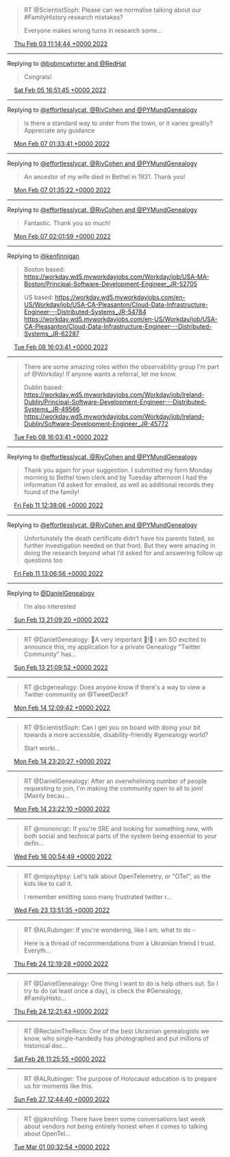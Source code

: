 > RT @ScientistSoph: Please can we normalise talking about our #FamilyHistory research mistakes?
> 
> Everyone makes wrong turns in research some…

<img src="/images/twitter/media/tweet.ico" width="12" /> [Thu Feb 03 11:14:44 +0000 2022](https://twitter.com/kenfinnigan/status/1489195645101559809)

----

Replying to [@bobmcwhirter and @RedHat](https://twitter.com/bobmcwhirter/status/1489977549602045956)

> Congrats!

<img src="/images/twitter/media/tweet.ico" width="12" /> [Sat Feb 05 16:51:45 +0000 2022](https://twitter.com/kenfinnigan/status/1490005235301076994)

----

Replying to [@effortlesslycat, @RivCohen and @PYMundGenealogy](https://twitter.com/effortlesslycat/status/1490452666572488704)

> Is there a standard way to order from the town, or it varies greatly? Appreciate any guidance

<img src="/images/twitter/media/tweet.ico" width="12" /> [Mon Feb 07 01:33:41 +0000 2022](https://twitter.com/kenfinnigan/status/1490498971126702080)

----

Replying to [@effortlesslycat, @RivCohen and @PYMundGenealogy](https://twitter.com/effortlesslycat/status/1490499134956220421)

> An ancestor of my wife died in Bethel in 1931. Thank you!

<img src="/images/twitter/media/tweet.ico" width="12" /> [Mon Feb 07 01:35:22 +0000 2022](https://twitter.com/kenfinnigan/status/1490499396663975939)

----

Replying to [@effortlesslycat, @RivCohen and @PYMundGenealogy](https://twitter.com/effortlesslycat/status/1490505816675336194)

> Fantastic. Thank you so much!

<img src="/images/twitter/media/tweet.ico" width="12" /> [Mon Feb 07 02:01:59 +0000 2022](https://twitter.com/kenfinnigan/status/1490506094376013830)

----

Replying to [@kenfinnigan](https://twitter.com/kenfinnigan/status/1491080300973391876)

> Boston based:
> https://workday.wd5.myworkdayjobs.com/Workday/job/USA-MA-Boston/Principal-Software-Development-Engineer_JR-52705
> 
> US based:
> https://workday.wd5.myworkdayjobs.com/en-US/Workday/job/USA-CA-Pleasanton/Cloud-Data-Infrastructure-Engineer---Distributed-Systems_JR-54784
> https://workday.wd5.myworkdayjobs.com/en-US/Workday/job/USA-CA-Pleasanton/Cloud-Data-Infrastructure-Engineer---Distributed-Systems_JR-62287

<img src="/images/twitter/media/tweet.ico" width="12" /> [Tue Feb 08 16:03:41 +0000 2022](https://twitter.com/kenfinnigan/status/1491080302613057541)

----

> There are some amazing roles within the observability group I'm part of @Workday! If anyone wants a referral, let me know.
> 
> Dublin based:
> https://workday.wd5.myworkdayjobs.com/Workday/job/Ireland-Dublin/Principal-Software-Development-Engineer---Distributed-Systems_JR-49566
> https://workday.wd5.myworkdayjobs.com/Workday/job/Ireland-Dublin/Software-Development-Engineer_JR-45772

<img src="/images/twitter/media/tweet.ico" width="12" /> [Tue Feb 08 16:03:41 +0000 2022](https://twitter.com/kenfinnigan/status/1491080300973391876)

----

Replying to [@effortlesslycat, @RivCohen and @PYMundGenealogy](https://twitter.com/effortlesslycat/status/1490505816675336194)

> Thank you again for your suggestion. I submitted my form Monday morning to Bethel town clerk and by Tuesday afternoon I had the information I’d asked for emailed, as well as additional records they found of the family!

<img src="/images/twitter/media/tweet.ico" width="12" /> [Fri Feb 11 12:38:06 +0000 2022](https://twitter.com/kenfinnigan/status/1492115729495306249)

----

Replying to [@effortlesslycat, @RivCohen and @PYMundGenealogy](https://twitter.com/effortlesslycat/status/1492121005577363456)

> Unfortunately the death certificate didn’t have his parents listed, so further investigation needed on that front. But they were amazing in doing the research beyond what I’d asked for and answering follow up questions too

<img src="/images/twitter/media/tweet.ico" width="12" /> [Fri Feb 11 13:06:56 +0000 2022](https://twitter.com/kenfinnigan/status/1492122984731054084)

----

Replying to [@DanielGenealogy](https://twitter.com/DanielGenealogy/status/1492957077475663878)

> I’m also interested

<img src="/images/twitter/media/tweet.ico" width="12" /> [Sun Feb 13 21:09:20 +0000 2022](https://twitter.com/kenfinnigan/status/1492969159117922309)

----

> RT @DanielGenealogy: 🚨A very important 🧵!🚨
> I am SO excited to announce this, my application for a private Genealogy "Twitter Community" has…

<img src="/images/twitter/media/tweet.ico" width="12" /> [Sun Feb 13 21:09:52 +0000 2022](https://twitter.com/kenfinnigan/status/1492969295340572675)

----

> RT @cbgenealogy: Does anyone know if there's a way to view a Twitter community on @TweetDeck?

<img src="/images/twitter/media/tweet.ico" width="12" /> [Mon Feb 14 12:09:42 +0000 2022](https://twitter.com/kenfinnigan/status/1493195744353808386)

----

> RT @ScientistSoph: Can I get you on board with doing your bit towards a more accessible, disability-friendly #genealogy world?
> 
> Start worki…

<img src="/images/twitter/media/tweet.ico" width="12" /> [Mon Feb 14 23:20:27 +0000 2022](https://twitter.com/kenfinnigan/status/1493364545204588544)

----

> RT @DanielGenealogy: After an overwhelming number of people requesting to join, I'm making the community open to all to join! [Mainly becau…

<img src="/images/twitter/media/tweet.ico" width="12" /> [Mon Feb 14 23:22:10 +0000 2022](https://twitter.com/kenfinnigan/status/1493364975418626049)

----

> RT @mononcqc: If you're SRE and looking for something new, with both social and technical parts of the system being essential to your defin…

<img src="/images/twitter/media/tweet.ico" width="12" /> [Wed Feb 16 00:54:49 +0000 2022](https://twitter.com/kenfinnigan/status/1493750682314330112)

----

> RT @mipsytipsy: Let's talk about OpenTelemetry, or "OTel", as the kids like to call it.
> 
> I remember emitting sooo many frustrated twitter r…

<img src="/images/twitter/media/tweet.ico" width="12" /> [Wed Feb 23 13:51:35 +0000 2022](https://twitter.com/kenfinnigan/status/1496482876476563458)

----

> RT @ALRubinger: If you're wondering, like I am, what to do - 
> 
> Here is a thread of recommendations from a Ukrainian friend I trust. Everyth…

<img src="/images/twitter/media/tweet.ico" width="12" /> [Thu Feb 24 12:19:28 +0000 2022](https://twitter.com/kenfinnigan/status/1496822082419806208)

----

> RT @DanielGenealogy: One thing I want to do is help others out. So I try to do (at least once a day), is check the #Genealogy, #FamilyHisto…

<img src="/images/twitter/media/tweet.ico" width="12" /> [Thu Feb 24 12:21:43 +0000 2022](https://twitter.com/kenfinnigan/status/1496822648256540673)

----

> RT @ReclaimTheRecs: One of the best Ukrainian genealogists we know, who single-handedly has photographed and put millions of historical doc…

<img src="/images/twitter/media/tweet.ico" width="12" /> [Sat Feb 26 11:25:55 +0000 2022](https://twitter.com/kenfinnigan/status/1497533382535921666)

----

> RT @ALRubinger: The purpose of Holocaust education is to prepare us for moments like this.

<img src="/images/twitter/media/tweet.ico" width="12" /> [Sun Feb 27 12:44:40 +0000 2022](https://twitter.com/kenfinnigan/status/1497915586722021381)

----

> RT @jpkrohling: There have been some conversations last week about vendors not being entirely honest when it comes to talking about OpenTel…

<img src="/images/twitter/media/tweet.ico" width="12" /> [Tue Mar 01 00:32:54 +0000 2022](https://twitter.com/kenfinnigan/status/1498456206939238409)